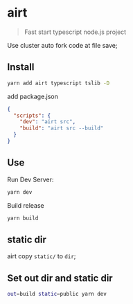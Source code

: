 # airt

> Fast start typescript node.js project

Use cluster auto fork code at file save;

## Install

```sh
yarn add airt typescript tslib -D
```

add package.json

```json
{
  "scripts": {
    "dev": "airt src",
    "build": "airt src --build"
  }
}
```

## Use

Run Dev Server:

```sh
yarn dev
```

Build release

```sh
yarn build
```

## static dir

airt copy `static/` to `dir`;

## Set out dir and static dir

```sh
out=build static=public yarn dev
```
